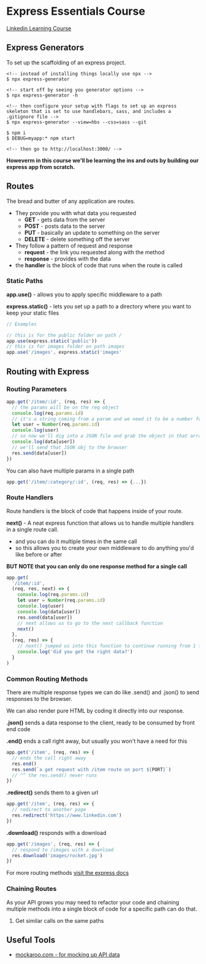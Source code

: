 # Express Essentials Course

[Linkedin Learning Course](https://linkedin.com/learning/express-essential-training)

## Express Generators

To set up the scaffolding of an express project.

```terminal
<!-- instead of installing things locally use npx -->
$ npx express-generator

<!-- start off by seeing you generator options -->
$ npx express-generator -h

<!-- then configure your setup with flags to set up an express skeleton that is set to use handlebars, sass, and includes a .gitignore file -->
$ npx express-generator --view=hbs --css=sass --git

$ npm i
$ DEBUG=myapp:* npm start

<!-- then go to http://localhost:3000/ -->
```

**Howeverm in this course we'll be learning the ins and outs by building our express app from scratch.**

## Routes

The bread and butter of any application are routes.

- They provide you with what data you requested
  - **GET** - gets data from the server
  - **POST** - posts data to the server
  - **PUT** - basically an update to something on the server
  - **DELETE** - delete something off the server
- They follow a pattern of request and response
  - **request** - the link you requested along with the method
  - **response** - provides with the data
- the **handler** is the block of code that runs when the route is called

### Static Paths

**app.use()** - allows you to apply specific middleware to a path

**express.static()** - lets you set up a path to a directory where you want to keep your static files

```js
// Examples

// this is for the public folder on path /
app.use(express.static('public'))
// this is for images folder on path images
app.use('/images', express.static('images'
```

## Routing with Express

### Routing Parameters

```js
app.get('/item/:id', (req, res) => {
  // the params will be on the req object
  console.log(req.params.id)
  // it's a string coming from a param and we need it to be a number for when we match it to an id in a DB
  let user = Number(req.params.id)
  console.log(user)
  // so now we'll dig into a JSON file and grab the object in that array position
  console.log(data[user])
  // we'll send that JSON obj to the browser
  res.send(data[user])
})
```

You can also have multiple params in a single path

```js
app.get('/item/:category/:id', (req, res) => {...})
```

### Route Handlers

Route handlers is the block of code that happens inside of your route.

**next()** - A neat express function that allows us to handle multiple handlers in a single route call.

- and you can do it multiple times in the same call
- so this allows you to create your own middleware to do anything you'd like before or after

**BUT NOTE that you can only do one response method for a single call**

```js
app.get(
  '/item/:id',
  (req, res, next) => {
    console.log(req.params.id)
    let user = Number(req.params.id)
    console.log(user)
    console.log(data[user])
    res.send(data[user])
    // next allows us to go to the next callback function
    next()
  },
  (req, res) => {
    // next() jumped us into this function to continue running from 1 function to the next
    console.log('did you get the right data?')
  }
)
```

### Common Routing Methods

There are multiple response types we can do like .send() and .json() to send responses to the browser.

We can also render pure HTML by coding it directly into our response.

**.json()** sends a data response to the client, ready to be consumed by front end code

**.end()** ends a call right away, but usually you won't have a need for this

```js
app.get('/item', (req, res) => {
  // ends the call right away
  res.end()
  res.send(`a get request with /item route on port ${PORT}`)
  // ^^ the res.send() never runs
})
```

**.redirect()** sends them to a given url

```js
app.get('/item', (req, res) => {
  // redirect to another page
  res.redirect('https://www.linkedin.com')
})
```

**.download()** responds with a download

```js
app.get('/images', (req, res) => {
  // respond to /images with a download
  res.download('images/rocket.jpg')
})
```

For more routing methods [visit the express docs](http://expressjs.com/en/guide/routing.html)

### Chaining Routes

As your API grows you may need to refactor your code and chaining multiple methods into a single block of code for a specific path can do that.

1. Get similar calls on the same paths

## Useful Tools

- [mockaroo.com - for mocking up API data](https://www.mockaroo.com/)
